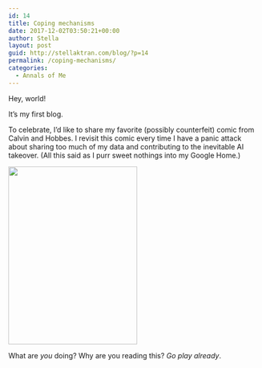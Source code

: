 ```yaml
---
id: 14
title: Coping mechanisms
date: 2017-12-02T03:50:21+00:00
author: Stella
layout: post
guid: http://stellaktran.com/blog/?p=14
permalink: /coping-mechanisms/
categories:
  - Annals of Me
---
```

Hey, world!

It&#8217;s my first blog.

To celebrate, I&#8217;d like to share my favorite (possibly counterfeit) comic from Calvin and Hobbes. I revisit this comic every time I have a panic attack about sharing too much of my data and contributing to the inevitable AI takeover. (All this said as I purr sweet nothings into my Google Home.)

<img class="wp-image-15 aligncenter" src="http://stellaktran.com/blog/wp-content/uploads/2017/12/161e3106f8f1e5963c832775db065148-calvin-and-hobbes-quotes-kid-stuff.jpg" alt="" width="257" height="354" /> 

What are _you_ doing? Why are you reading this? _Go play already_.